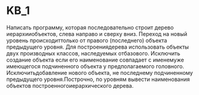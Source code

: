 # KB_1
Написать   программу,   которая   последовательно   строит   дерево   иерархииобъектов, слева направо и сверху вниз. Переход на новый уровень происходиттолько от правого (последнего) объекта предыдущего уровня. Для построениядерева   использовать   объекты   двух   производных   классов,   наследуемых   отбазового. Исключить создание объекта если его наименование совпадает с именемуже имеющегося подчиненного объекта у предполагаемого головного. Исключитьдобавление нового объекта, не последнему подчиненному предыдущего уровня.Построчно,   по   уровням   вывести   наименования   объектов   построенногоиерархического дерева.
